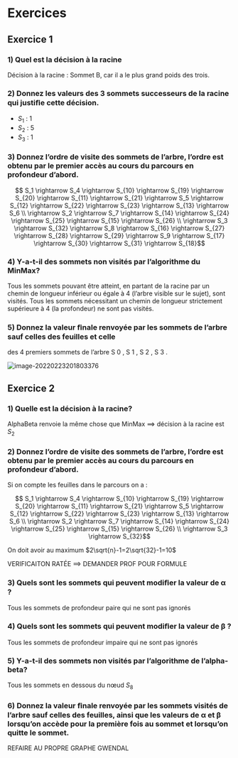 # Exercices 

## Exercice 1

### 1)  Quel est la décision à la racine

Décision à la racine : Sommet B, car il a le plus grand poids des trois.

### 2) Donnez les valeurs des 3 sommets successeurs de la racine qui justiﬁe cette décision.

- $S_1$ : 1
- $S_2$ : 5
- $S_3$ : 1

### 3) Donnez l’ordre de visite des sommets de l’arbre, l’ordre est obtenu par le premier accès au cours du parcours en profondeur d’abord.

$$ S_1 \rightarrow S_4 \rightarrow S_{10} \rightarrow S_{19} \rightarrow S_{20} \rightarrow S_{11} \rightarrow S_{21} \rightarrow S_5 \rightarrow S_{12} \rightarrow S_{22} \rightarrow S_{23} \rightarrow S_{13} \rightarrow S_6 \\ \rightarrow S_2 \rightarrow S_7 \rightarrow S_{14} \rightarrow S_{24} \rightarrow S_{25} \rightarrow S_{15} \rightarrow S_{26} \\ \rightarrow S_3 \rightarrow S_{32} \rightarrow S_8 \rightarrow S_{16} \rightarrow S_{27} \rightarrow S_{28} \rightarrow S_{29} \rightarrow S_9 \rightarrow S_{17} \rightarrow S_{30} \rightarrow S_{31} \rightarrow S_{18}$$

### 4)  Y-a-t-il des sommets non visités par l’algorithme du MinMax?

Tous les sommets pouvant être atteint, en partant de la racine par un chemin de longueur inférieur ou égale à 4 (l’arbre visible sur le sujet), sont visités. Tous les sommets nécessitant un chemin de longueur strictement supérieure à 4 (la profondeur) ne sont pas visités.

### 5) Donnez la valeur ﬁnale renvoyée par les sommets de l’arbre sauf celles des feuilles et celle
des 4 premiers sommets de l’arbre S 0 , S 1 , S 2 , S 3 .

![image-20220223201803376](C:\Users\geeka\AppData\Roaming\Typora\typora-user-images\image-20220223201803376.png)

## Exercice 2

### 1) Quelle est la décision à la racine?

AlphaBeta renvoie la même chose que MinMax ==> décision à la racine est $S_2$

### 2) Donnez l’ordre de visite des sommets de l’arbre, l’ordre est obtenu par le premier accès au cours du parcours en profondeur d’abord.

Si on compte les feuilles dans le parcours on a :

$$ S_1 \rightarrow S_4 \rightarrow S_{10} \rightarrow S_{19} \rightarrow S_{20} \rightarrow S_{11} \rightarrow S_{21} \rightarrow S_5 \rightarrow S_{12} \rightarrow S_{22} \rightarrow S_{23} \rightarrow S_{13} \rightarrow S_6 \\ \rightarrow S_2 \rightarrow S_7 \rightarrow S_{14} \rightarrow S_{24} \rightarrow S_{25} \rightarrow S_{15} \rightarrow S_{26} \\ \rightarrow S_3 \rightarrow S_{32}$$

On doit avoir au maximum $2\sqrt{n}-1=2\sqrt{32}-1=10$

VERIFICAITON RATÉE ==>  DEMANDER PROF POUR FORMULE

### 3) **Quels sont les sommets qui peuvent modiﬁer la valeur de α ?**

Tous les sommets de profondeur paire qui ne sont pas ignorés

### 4) **Quels sont les sommets qui peuvent modiﬁer la valeur de β ?**

Tous les sommets de profondeur impaire qui ne sont pas ignorés

### 5) **Y-a-t-il des sommets non visités par l’algorithme de l’alpha-beta?**

Tous les sommets en dessous du nœud $S_8$ 

### 6)  Donnez la valeur ﬁnale renvoyée par les sommets visités de l’arbre sauf celles des feuilles, ainsi que les valeurs de α et β lorsqu’on accède pour la première fois au sommet et lorsqu’on  quitte le sommet.

REFAIRE AU PROPRE GRAPHE GWENDAL
